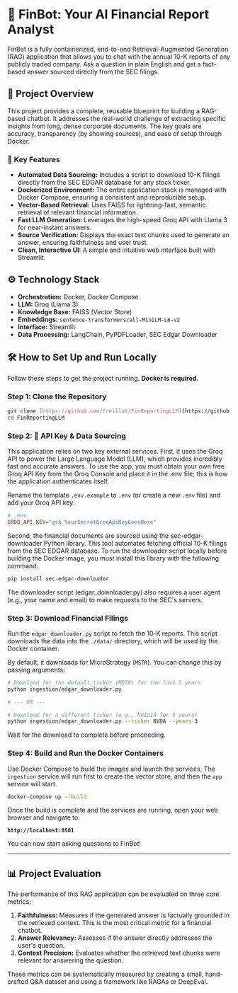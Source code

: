 # 🤖 FinBot: Your AI Financial Report Analyst

FinBot is a fully containerized, end-to-end Retrieval-Augmented Generation (RAG) application that allows you to chat with the annual 10-K reports of any publicly traded company. Ask a question in plain English and get a fact-based answer sourced directly from the SEC filings.

## 📝 Project Overview

This project provides a complete, reusable blueprint for building a RAG-based chatbot. It addresses the real-world challenge of extracting specific insights from long, dense corporate documents. The key goals are accuracy, transparency (by showing sources), and ease of setup through Docker.

### 🚀 Key Features

* **Automated Data Sourcing:** Includes a script to download 10-K filings directly from the SEC EDGAR database for any stock ticker.
* **Dockerized Environment:** The entire application stack is managed with Docker Compose, ensuring a consistent and reproducible setup.
* **Vector-Based Retrieval:** Uses FAISS for lightning-fast, semantic retrieval of relevant financial information.
* **Fast LLM Generation:** Leverages the high-speed Groq API with Llama 3 for near-instant answers.
* **Source Verification:** Displays the exact text chunks used to generate an answer, ensuring faithfulness and user trust.
* **Clean, Interactive UI:** A simple and intuitive web interface built with Streamlit.

## ⚙️ Technology Stack

* **Orchestration:** Docker, Docker Compose
* **LLM:** Groq (Llama 3)
* **Knowledge Base:** FAISS (Vector Store)
* **Embeddings:** `sentence-transformers/all-MiniLM-L6-v2`
* **Interface:** Streamlit
* **Data Processing:** LangChain, PyPDFLoader, SEC Edgar Downloader

## 🛠️ How to Set Up and Run Locally

Follow these steps to get the project running. **Docker is required.**

### Step 1: Clone the Repository

```bash
git clone [https://github.com/freillat/FinReportingLLM](https://github.com/freillat/FinReportingLLM)
cd FinReportingLLM
```


### Step 2: 🔑 API Key & Data Sourcing

This application relies on two key external services.
First, it uses the Groq API to power the Large Language Model (LLM), which provides incredibly fast and accurate answers. To use the app, you must obtain your own free Groq API Key from the Groq Console and place it in the .env file; this is how the application authenticates itself.

Rename the template `.env.example` to `.env` (or create a new `.env` file) and add your Groq API key:

```ini
# .env
GROQ_API_KEY="gsk_YourSecretGroqApiKeyGoesHere"
```

Second, the financial documents are sourced using the sec-edgar-downloader Python library. This tool automates fetching official 10-K filings from the SEC EDGAR database. To run the downloader script locally before building the Docker image, you must install this library with the following command:

```bash
pip install sec-edgar-downloader
```

The downloader script (edgar_downloader.py) also requires a user agent (e.g., your name and email) to make requests to the SEC's servers.


### Step 3: Download Financial Filings

Run the `edgar_downloader.py` script to fetch the 10-K reports. This script downloads the data into the `./data/` directory, which will be used by the Docker container.

By default, it downloads for MicroStrategy (`MSTR`). You can change this by passing arguments:

```bash
# Download for the default ticker (MSTR) for the last 5 years
python ingestion/edgar_downloader.py

# --- OR ---

# Download for a different ticker (e.g., NVIDIA for 3 years)
python ingestion/edgar_downloader.py --ticker NVDA --years 3
```
Wait for the download to complete before proceeding.

### Step 4: Build and Run the Docker Containers

Use Docker Compose to build the images and launch the services. The `ingestion` service will run first to create the vector store, and then the `app` service will start.

```bash
docker-compose up --build
```

Once the build is complete and the services are running, open your web browser and navigate to:

**`http://localhost:8501`**

You can now start asking questions to FinBot!

---
## 📊 Project Evaluation

The performance of this RAG application can be evaluated on three core metrics:

1.  **Faithfulness:** Measures if the generated answer is factually grounded in the retrieved context. This is the most critical metric for a financial chatbot.
2.  **Answer Relevancy:** Assesses if the answer directly addresses the user's question.
3.  **Context Precision:** Evaluates whether the retrieved text chunks were relevant for answering the question.

These metrics can be systematically measured by creating a small, hand-crafted Q&A dataset and using a framework like RAGAs or DeepEval.